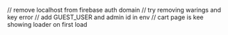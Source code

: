 // remove localhost from firebase auth domain
// try removing warings and key error 
// add GUEST_USER and admin id in env 
// cart page is kee showing loader on first load